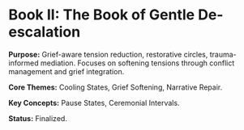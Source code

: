 # Book II: The Book of Gentle De-escalation

**Purpose:** Grief-aware tension reduction, restorative circles, trauma-informed mediation. Focuses on softening tensions through conflict management and grief integration.

**Core Themes:** Cooling States, Grief Softening, Narrative Repair.

**Key Concepts:** Pause States, Ceremonial Intervals.

**Status:** Finalized.
